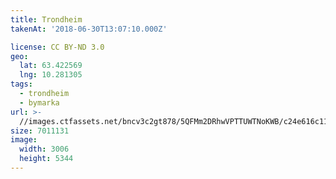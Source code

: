 ```yaml
---
title: Trondheim
takenAt: '2018-06-30T13:07:10.000Z'

license: CC BY-ND 3.0
geo:
  lat: 63.422569
  lng: 10.281305
tags:
  - trondheim
  - bymarka
url: >-
  //images.ctfassets.net/bncv3c2gt878/5QFMm2DRhwVPTTUWTNoKWB/c24e616c11e4b519dd1eca68dccff010/trondheim_42206031795_o
size: 7011131
image:
  width: 3006
  height: 5344
---
```

